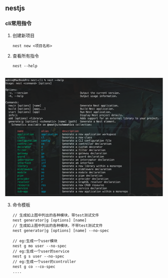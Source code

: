 ## nestjs

### cli常用指令

1. 创建新项目 

   ```apl
   nest new <项目名称>
   ```

2. 查看所有指令

   ```apl
   nest --help
   ```

​	![image-20250226183348646](./images/image-20250226183348646.png) 

3. 命令模板

   ```apl
   // 生成如上图中列出的各种模块，带test测试文件
   nest generator|g [options] [name] 
   // 生成如上图中列出的各种模块，不带test测试文件
   nest generator|g [options] [name] --no-spec
   
   // eg:生成一个user模块
   nest g mo user --no-spec
   // eg:生成一个user的service
   nest g s user --no-spec
   // eg:生成一个user的controller
   nest g co --co-spec
   ....
   ```

   

